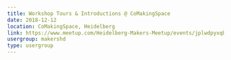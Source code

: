 ```yaml
---
title: Workshop Tours & Introductions @ CoMakingSpace
date: 2018-12-12
location: CoMakingSpace, Heidelberg
link: https://www.meetup.com/Heidelberg-Makers-Meetup/events/jplwdpyxqbqb/
usergroup: makershd
type: usergroup
---
```

